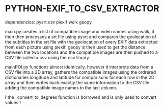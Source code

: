 # PYTHON-EXIF_TO_CSV_EXTRACTOR

dependencies:
pysrt
csv
piexif
walk
geopy

main.py creates a list of compatible image and video names using walk, it then then processes a srt file using pysrt and compares the geolocation of the subtitles in the srt file with the geolocation of every EXIF data extracted from each picture using piexif. geopy is then used to get the distance between the two locations and the compatible images are then pushed to a CSV file called a.csv using the csv library.

mainPOI.py functions almost identically, however it interprets data from a CSV file into a 2D array, gathers the compatible images using the ordrered dictionaries longitude and latitude for comparisons for each row in the 2D array and then writes back exactly the same information to the CSV file adding the compatible image names to the last column.



! the _convert_to_degrees function is borrowed and is only used to convert values !
